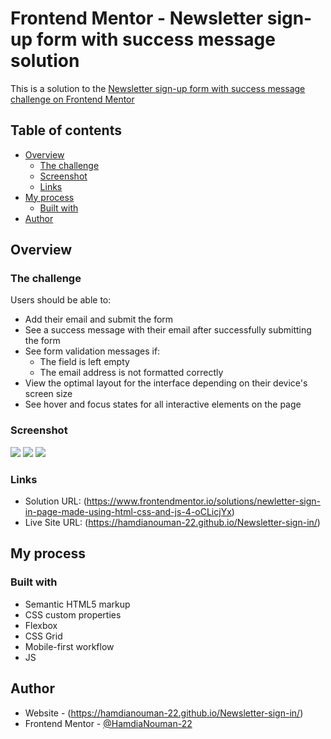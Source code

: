 # Frontend Mentor - Newsletter sign-up form with success message solution

This is a solution to the [Newsletter sign-up form with success message challenge on Frontend Mentor](https://www.frontendmentor.io/solutions/newletter-sign-in-page-made-using-html-css-and-js-4-oCLicjYx) 

## Table of contents

- [Overview](#overview)
  - [The challenge](#the-challenge)
  - [Screenshot](#screenshot)
  - [Links](#links)
- [My process](#my-process)
  - [Built with](#built-with)
- [Author](#author)


## Overview

### The challenge

Users should be able to:

- Add their email and submit the form
- See a success message with their email after successfully submitting the form
- See form validation messages if:
  - The field is left empty
  - The email address is not formatted correctly
- View the optimal layout for the interface depending on their device's screen size
- See hover and focus states for all interactive elements on the page

### Screenshot

![](./assets/images/Screenshot%20(308).png)
![](./assets/images/Screenshot%20(309).png)
![](./assets/images/Screenshot%20(310).png)

### Links

- Solution URL: (https://www.frontendmentor.io/solutions/newletter-sign-in-page-made-using-html-css-and-js-4-oCLicjYx)
- Live Site URL: (https://hamdianouman-22.github.io/Newsletter-sign-in/)

## My process

### Built with

- Semantic HTML5 markup
- CSS custom properties
- Flexbox
- CSS Grid
- Mobile-first workflow
- JS


## Author

- Website - (https://hamdianouman-22.github.io/Newsletter-sign-in/)
- Frontend Mentor - [@HamdiaNouman-22](https://www.frontendmentor.io/profile/yourusername)


